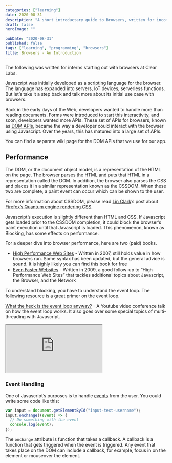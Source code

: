 ```yaml
---
categories: ["learning"]
date: 2020-08-31
description: "A short introductary guide to Browsers, written for incoming interns at Clear Labs"
draft: false
heroImage: ""

pubDate: "2020-08-31"
published: false
tags: ["learning", "programming", "browsers"]
title: Browsers - An Introduction
---
```


The following was written for interns starting out with browsers at Clear Labs.

Javascript was initially developed as a scripting language for the browser. The language has expanded into servers, IoT devices, serverless functions. But let’s take it a step back and talk more about its initial use case with browsers.

Back in the early days of the Web, developers wanted to handle more than reading documents. Forms were introduced to start this interactivity, and soon, developers wanted more APIs. These set of APIs for browsers, known as [DOM APIs](https://developer.mozilla.org/en-US/docs/Web/API/Document_Object_Model), became the way a developer could interact with the browser using Javascript. Over the years, this has matured into a large set of APIs.

You can find a separate wiki page for the DOM APIs that we use for our app.

## Performance

The DOM, or the document object model, is a representation of the HTML on the page. The browser parses the HTML and puts that HTML in a representation called the DOM. In addition, the browser also parses the CSS and places it in a similar representation known as the CSSDOM. When these two are complete, a paint event can occur which can be shown to the user.

For more information about CSSDOM, please read [Lin Clark](https://twitter.com/linclark?lang=en)’s post about [Firefox’s Quantum engine rendering CSS](https://hacks.mozilla.org/2017/08/inside-a-super-fast-css-engine-quantum-css-aka-stylo/).

Javascript’s execution is slightly different than HTML and CSS. If Javascript gets loaded prior to the CSSDOM completion, it could block the browser’s paint execution until that Javascript is loaded. This phenomenon, known as Blocking, has some effects on performance.

For a deeper dive into browser performance, here are two (paid) books.

- [High Performance Web Sites](https://learning.oreilly.com/curation/view/high-performance-web/9780596529307/) - Written in 2007, still holds value in how browsers run. Some syntax has been updated, but the general advice is sound. It is highly likely you can find this book for free
- [Even Faster Websites](https://learning.oreilly.com/curation/view/even-faster-web/9780596803773/) - Written in 2009, a good follow-up to “High Performance Web Sites” that tackles additional topics about Javascript, the Browser, and the Network

To understand blocking, you have to understand the event loop. The following resource is a great primer on the event loop.

[What the heck is the event loop anyway?](https://www.youtube.com/watch?v=8aGhZQkoFbQ) - A Youtube video conference talk on how the event loop works. It also goes over some special topics of multi-threading with Javascript.

<iframe
  class="aspect-video w-full my-2"
  src="https://www.youtube.com/embed/8aGhZQkoFbQ"
  title="YouTube video player"
  allow="accelerometer; autoplay; clipboard-write; encrypted-media; gyroscope; picture-in-picture; web-share"
  allowfullscreen></iframe>

### Event Handling

One of Javascript’s purposes is to handle [events](https://developer.mozilla.org/en-US/docs/Web/API/Event) from the user. You could write some code like this:

```js
var input = document.getElementById("input-text-username");
input.onchange((event) => {
  // Do something with the event
  console.log(event);
});
```

The `onchange` attribute is function that takes a callback. A callback is a function that gets triggered when the event is triggered. Any event that takes place on the DOM can include a callback, for example, focus in on the element or mouseover the element.
